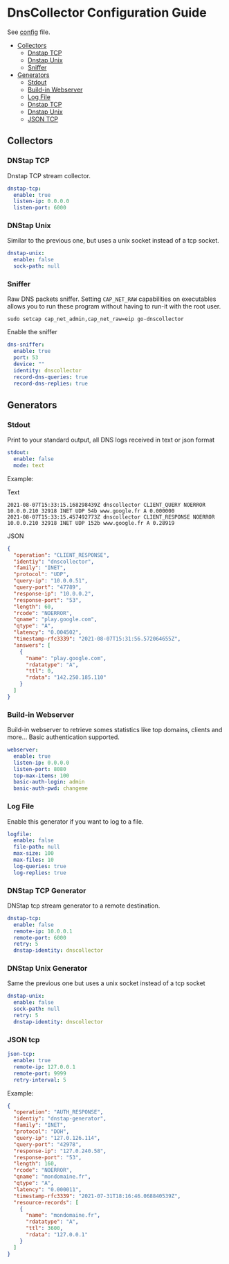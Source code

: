 # DnsCollector Configuration Guide

See [config](https://github.com/dmachard/go-dnscollector/blob/main/config.yml) file.

- [Collectors](#Collectors)
  - [Dnstap TCP](#Dnstap-TCP)
  - [Dnstap Unix](#Dnstap-Unix)
  - [Sniffer](#Sniffer)
- [Generators](#Generators)
  - [Stdout](#Stdout)
  - [Build-in Webserver](#Build-in-Webserver)
  - [Log File](#Log-File)
  - [Dnstap TCP](#Dnstap-TCP-Generator)
  - [Dnstap Unix](#Dnstap-Unix-Generator)
  - [JSON TCP](#JSON-TCP)

## Collectors

### DNStap TCP

Dnstap TCP stream collector.

```yaml
dnstap-tcp:
  enable: true
  listen-ip: 0.0.0.0
  listen-port: 6000
```

### DNStap Unix

Similar to the previous one, but uses a unix socket instead of a tcp socket.

```yaml
dnstap-unix:
  enable: false
  sock-path: null
```

### Sniffer

Raw DNS packets sniffer. Setting `CAP_NET_RAW` capabilities on executables allows you to run these 
program without having to run-it with the root user.

```
sudo setcap cap_net_admin,cap_net_raw=eip go-dnscollector
```

Enable the sniffer

```yaml
dns-sniffer:
  enable: true
  port: 53
  device: ""
  identity: dnscollector
  record-dns-queries: true
  record-dns-replies: true
```

## Generators

### Stdout

Print to your standard output, all DNS logs received in text or json format

```yaml
stdout:
  enable: false
  mode: text
```

Example:

Text

```
2021-08-07T15:33:15.168298439Z dnscollector CLIENT_QUERY NOERROR 10.0.0.210 32918 INET UDP 54b www.google.fr A 0.000000
2021-08-07T15:33:15.457492773Z dnscollector CLIENT_RESPONSE NOERROR 10.0.0.210 32918 INET UDP 152b www.google.fr A 0.28919
```

JSON

```json
{
  "operation": "CLIENT_RESPONSE",
  "identiy": "dnscollector",
  "family": "INET",
  "protocol": "UDP",
  "query-ip": "10.0.0.51",
  "query-port": "47789",
  "response-ip": "10.0.0.2",
  "response-port": "53",
  "length": 60,
  "rcode": "NOERROR",
  "qname": "play.google.com",
  "qtype": "A",
  "latency": "0.004502",
  "timestamp-rfc3339": "2021-08-07T15:31:56.572064655Z",
  "answers": [
    {
      "name": "play.google.com",
      "rdatatype": "A",
      "ttl": 0,
      "rdata": "142.250.185.110"
    }
  ]
}
```

### Build-in Webserver

Build-in webserver to retrieve somes statistics like top domains, clients and more...
Basic authentication supported.

```yaml
webserver:
  enable: true
  listen-ip: 0.0.0.0
  listen-port: 8080
  top-max-items: 100
  basic-auth-login: admin
  basic-auth-pwd: changeme
```


### Log File

Enable this generator if you want to log to a file.

```yaml
logfile:
  enable: false
  file-path: null
  max-size: 100
  max-files: 10
  log-queries: true
  log-replies: true
```

### DNStap TCP Generator

DNStap tcp stream generator to a remote destination.

```yaml
dnstap-tcp:
  enable: false
  remote-ip: 10.0.0.1
  remote-port: 6000
  retry: 5
  dnstap-identity: dnscollector
```

### DNStap Unix Generator

Same the previous one but uses a unix socket instead of a tcp socket

```yaml
dnstap-unix:
  enable: false
  sock-path: null
  retry: 5
  dnstap-identity: dnscollector
```

### JSON tcp

```yaml
json-tcp:
  enable: true
  remote-ip: 127.0.0.1
  remote-port: 9999
  retry-interval: 5
```

Example:

```json
{
  "operation": "AUTH_RESPONSE",
  "identiy": "dnstap-generator",
  "family": "INET",
  "protocol": "DOH",
  "query-ip": "127.0.126.114",
  "query-port": "42978",
  "response-ip": "127.0.240.58",
  "response-port": "53",
  "length": 160,
  "rcode": "NOERROR",
  "qname": "mondomaine.fr",
  "qtype": "A",
  "latency": "0.000011",
  "timestamp-rfc3339": "2021-07-31T18:16:46.068840539Z",
  "resource-records": [
    {
      "name": "mondomaine.fr",
      "rdatatype": "A",
      "ttl": 3600,
      "rdata": "127.0.0.1"
    }
  ]
}
```
